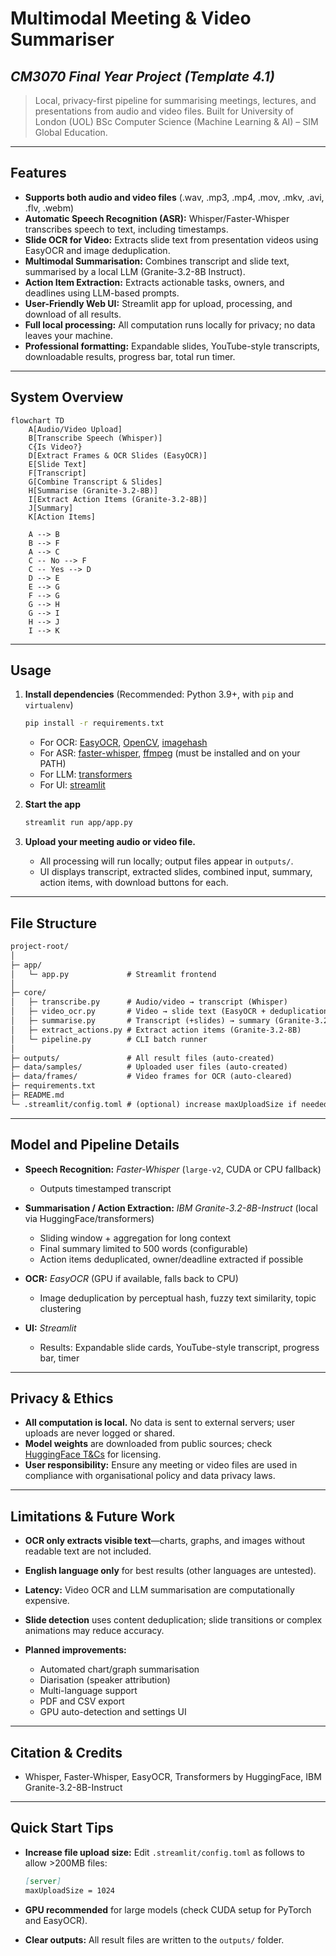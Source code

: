 # Multimodal Meeting & Video Summariser

## *CM3070 Final Year Project (Template 4.1)*

> Local, privacy-first pipeline for summarising meetings, lectures, and presentations from audio and video files.
> Built for University of London (UOL) BSc Computer Science (Machine Learning & AI) – SIM Global Education.

---

## Features

* **Supports both audio and video files** (.wav, .mp3, .mp4, .mov, .mkv, .avi, .flv, .webm)
* **Automatic Speech Recognition (ASR):**
  Whisper/Faster-Whisper transcribes speech to text, including timestamps.
* **Slide OCR for Video:**
  Extracts slide text from presentation videos using EasyOCR and image deduplication.
* **Multimodal Summarisation:**
  Combines transcript and slide text, summarised by a local LLM (Granite-3.2-8B Instruct).
* **Action Item Extraction:**
  Extracts actionable tasks, owners, and deadlines using LLM-based prompts.
* **User-Friendly Web UI:**
  Streamlit app for upload, processing, and download of all results.
* **Full local processing:**
  All computation runs locally for privacy; no data leaves your machine.
* **Professional formatting:**
  Expandable slides, YouTube-style transcripts, downloadable results, progress bar, total run timer.

---

## System Overview

```mermaid
flowchart TD
    A[Audio/Video Upload]
    B[Transcribe Speech (Whisper)]
    C{Is Video?}
    D[Extract Frames & OCR Slides (EasyOCR)]
    E[Slide Text]
    F[Transcript]
    G[Combine Transcript & Slides]
    H[Summarise (Granite-3.2-8B)]
    I[Extract Action Items (Granite-3.2-8B)]
    J[Summary]
    K[Action Items]

    A --> B
    B --> F
    A --> C
    C -- No --> F
    C -- Yes --> D
    D --> E
    E --> G
    F --> G
    G --> H
    G --> I
    H --> J
    I --> K
```

---

## Usage

1. **Install dependencies**
   (Recommended: Python 3.9+, with `pip` and `virtualenv`)

   ```sh
   pip install -r requirements.txt
   ```

   * For OCR: [EasyOCR](https://github.com/JaidedAI/EasyOCR), [OpenCV](https://opencv.org/), [imagehash](https://github.com/JohannesBuchner/imagehash)
   * For ASR: [faster-whisper](https://github.com/SYSTRAN/faster-whisper), [ffmpeg](https://ffmpeg.org/) (must be installed and on your PATH)
   * For LLM: [transformers](https://huggingface.co/docs/transformers/index)
   * For UI: [streamlit](https://streamlit.io/)

2. **Start the app**

   ```sh
   streamlit run app/app.py
   ```

3. **Upload your meeting audio or video file.**

   * All processing will run locally; output files appear in `outputs/`.
   * UI displays transcript, extracted slides, combined input, summary, action items, with download buttons for each.

---

## File Structure

``` md
project-root/
│
├─ app/
│   └─ app.py             # Streamlit frontend
│
├─ core/
│   ├─ transcribe.py      # Audio/video → transcript (Whisper)
│   ├─ video_ocr.py       # Video → slide text (EasyOCR + deduplication)
│   ├─ summarise.py       # Transcript (+slides) → summary (Granite-3.2-8B)
│   ├─ extract_actions.py # Extract action items (Granite-3.2-8B)
│   └─ pipeline.py        # CLI batch runner
│
├─ outputs/               # All result files (auto-created)
├─ data/samples/          # Uploaded user files (auto-created)
├─ data/frames/           # Video frames for OCR (auto-cleared)
├─ requirements.txt
├─ README.md
└─ .streamlit/config.toml # (optional) increase maxUploadSize if needed
```

---

## Model and Pipeline Details

* **Speech Recognition:**
  *Faster-Whisper* (`large-v2`, CUDA or CPU fallback)

  * Outputs timestamped transcript

* **Summarisation / Action Extraction:**
  *IBM Granite-3.2-8B-Instruct* (local via HuggingFace/transformers)

  * Sliding window + aggregation for long context
  * Final summary limited to 500 words (configurable)
  * Action items deduplicated, owner/deadline extracted if possible

* **OCR:**
  *EasyOCR* (GPU if available, falls back to CPU)

  * Image deduplication by perceptual hash, fuzzy text similarity, topic clustering

* **UI:**
  *Streamlit*

  * Results: Expandable slide cards, YouTube-style transcript, progress bar, timer

---

## Privacy & Ethics

* **All computation is local.**
  No data is sent to external servers; user uploads are never logged or shared.
* **Model weights** are downloaded from public sources; check [HuggingFace T\&Cs](https://huggingface.co/ibm-granite/granite-3.2-8b-instruct) for licensing.
* **User responsibility:** Ensure any meeting or video files are used in compliance with organisational policy and data privacy laws.

---

## Limitations & Future Work

* **OCR only extracts visible text**—charts, graphs, and images without readable text are not included.
* **English language only** for best results (other languages are untested).
* **Latency:** Video OCR and LLM summarisation are computationally expensive.
* **Slide detection** uses content deduplication; slide transitions or complex animations may reduce accuracy.
* **Planned improvements:**

  * Automated chart/graph summarisation
  * Diarisation (speaker attribution)
  * Multi-language support
  * PDF and CSV export
  * GPU auto-detection and settings UI

---

## Citation & Credits

* Whisper, Faster-Whisper, EasyOCR, Transformers by HuggingFace, IBM Granite-3.2-8B-Instruct

---

## Quick Start Tips

* **Increase file upload size:**
  Edit `.streamlit/config.toml` as follows to allow >200MB files:

  ``` md
  [server]
  maxUploadSize = 1024
  ```

* **GPU recommended** for large models (check CUDA setup for PyTorch and EasyOCR).
* **Clear outputs:** All result files are written to the `outputs/` folder.
